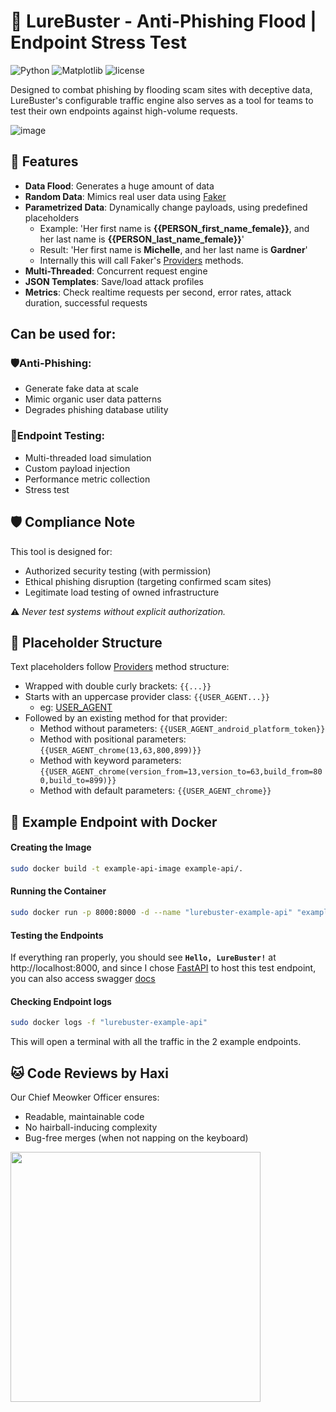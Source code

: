 # 🚨 LureBuster - Anti-Phishing Flood | Endpoint Stress Test
![Python](https://img.shields.io/badge/python-3.12.7-blue.svg) ![Matplotlib](https://img.shields.io/badge/matplotlib-3.10.3-red.svg)  ![license](https://img.shields.io/badge/license-apache%202.0-yellow.svg)  

Designed to combat phishing by flooding scam sites with deceptive data, LureBuster's configurable traffic engine also serves as a tool for teams to test their own endpoints against high-volume requests.

![image](https://github.com/user-attachments/assets/a733b5d9-ef4a-4553-aeb2-aac5d2a14103)

## 🎯 Features  
- **Data Flood**: Generates a huge amount of data
- **Random Data**: Mimics real user data using [Faker](https://github.com/joke2k/faker)
- **Parametrized Data**: Dynamically change payloads, using predefined placeholders
  - Example: 'Her first name is **{{PERSON_first_name_female}}**, and her last name is **{{PERSON_last_name_female}}**'
  - Result: 'Her first name is **Michelle**, and her last name is **Gardner**'
  - Internally this will call Faker's [Providers](https://faker.readthedocs.io/en/stable/providers.html) methods.
- **Multi-Threaded**: Concurrent request engine
- **JSON Templates**: Save/load attack profiles
- **Metrics**: Check realtime requests per second, error rates, attack duration, successful requests

## Can be used for:
### 🛡️**Anti-Phishing**:  
  - Generate fake data at scale
  - Mimic organic user data patterns
  - Degrades phishing database utility

### 🧪**Endpoint Testing**:  
  - Multi-threaded load simulation  
  - Custom payload injection  
  - Performance metric collection
  - Stress test 

## 🛡️ Compliance Note
This tool is designed for:
- Authorized security testing (with permission)
- Ethical phishing disruption (targeting confirmed scam sites)
- Legitimate load testing of owned infrastructure
  
⚠️ *Never test systems without explicit authorization.*

## 📐 Placeholder Structure
Text placeholders follow [Providers](https://faker.readthedocs.io/en/stable/providers.html) method structure:
- Wrapped with double curly brackets: `{{...}}`
- Starts with an uppercase provider class: `{{USER_AGENT...}}`
  - eg: [USER_AGENT](https://faker.readthedocs.io/en/stable/providers/faker.providers.user_agent.html)
- Followed by an existing method for that provider:
  - Method without parameters: `{{USER_AGENT_android_platform_token}}`
  - Method with positional parameters: `{{USER_AGENT_chrome(13,63,800,899)}}`
  - Method with keyword parameters: `{{USER_AGENT_chrome(version_from=13,version_to=63,build_from=800,build_to=899)}}`
  - Method with default parameters: `{{USER_AGENT_chrome}}`

## 🐳 Example Endpoint with Docker
#### Creating the Image
```bash
sudo docker build -t example-api-image example-api/.
```

#### Running the Container
```bash
sudo docker run -p 8000:8000 -d --name "lurebuster-example-api" "example-api-image"
```

#### Testing the Endpoints
If everything ran properly, you should see **`Hello, LureBuster!`** at http://localhost:8000, and since I chose [FastAPI](https://fastapi.tiangolo.com/) to host this test endpoint, you can also access swagger [docs](http://localhost:8000/docs) 

#### Checking Endpoint logs
```bash
sudo docker logs -f "lurebuster-example-api"
```
This will open a terminal with all the traffic in the 2 example endpoints.


## 🐱 Code Reviews by Haxi  
Our Chief Meowker Officer ensures:  
- Readable, maintainable code  
- No hairball-inducing complexity  
- Bug-free merges (when not napping on the keyboard)  

<img src="https://github.com/user-attachments/assets/f982ff07-b030-4e07-be9d-cc3eb8509f59" width="400">

